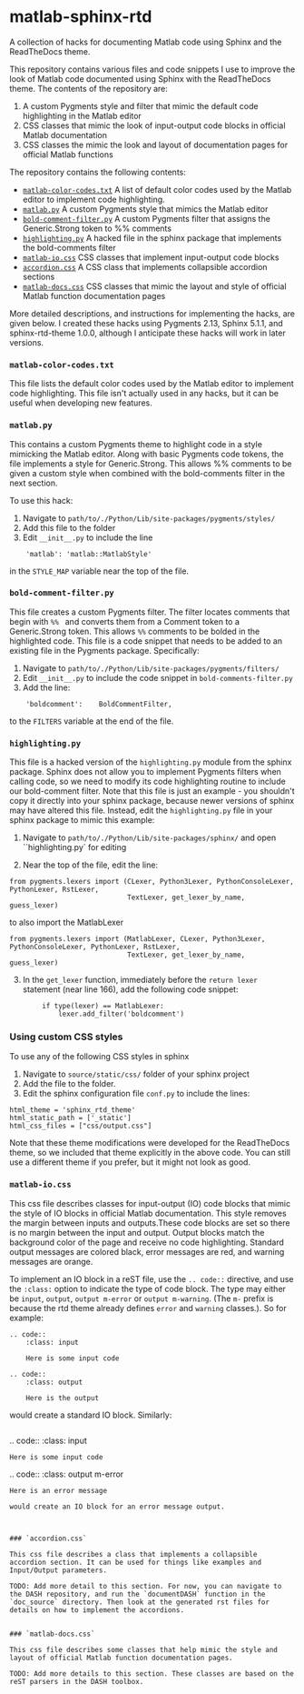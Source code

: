 # matlab-sphinx-rtd
A collection of hacks for documenting Matlab code using Sphinx and the ReadTheDocs theme.

This repository contains various files and code snippets I use to improve the look of Matlab code documented using Sphinx with the ReadTheDocs theme. The contents of the repository are:

1. A custom Pygments style and filter that mimic the default code highlighting in the Matlab editor
2. CSS classes that mimic the look of input-output code blocks in official Matlab documentation
3. CSS classes the mimic the look and layout of documentation pages for official Matlab functions

The repository contains the following contents:

* [`matlab-color-codes.txt`](#matlab-color-codestxt)
    A list of default color codes used by the Matlab editor to implement code highlighting.
* [`matlab.py`](#matlabpy)
    A custom Pygments style that mimics the Matlab editor
* [`bold-comment-filter.py`](#bold-comment-filterpy)
    A custom Pygments filter that assigns the Generic.Strong token to %% comments
* [`highlighting.py`](#highlightingpy)
    A hacked file in the sphinx package that implements the bold-comments filter
* [`matlab-io.css`](#matlab-iocss)
    CSS classes that implement input-output code blocks
* [`accordion.css`](#accordioncss)
    A CSS class that implements collapsible accordion sections
* [`matlab-docs.css`](#matlab-docscss)
    CSS classes that mimic the layout and style of official Matlab function documentation pages

More detailed descriptions, and instructions for implementing the hacks, are given below. I created these hacks using Pygments 2.13, Sphinx 5.1.1, and sphinx-rtd-theme 1.0.0, although I anticipate these hacks will work in later versions.

### `matlab-color-codes.txt`

This file lists the default color codes used by the Matlab editor to implement code highlighting. This file isn't actually used in any hacks, but it can be useful when developing new features.


### `matlab.py`

This contains a custom Pygments theme to highlight code in a style mimicking the Matlab editor. Along with basic Pygments code tokens, the file implements a style for Generic.Strong. This allows %% comments to be given a custom style when combined with the bold-comments filter in the next section.

To use this hack:
1. Navigate to `path/to/./Python/Lib/site-packages/pygments/styles/`
2. Add this file to the folder
3. Edit `__init__.py` to include the line
```
    'matlab': 'matlab::MatlabStyle'
````
in the `STYLE_MAP` variable near the top of the file.


### `bold-comment-filter.py`

This file creates a custom Pygments filter. The filter locates comments that begin with `%% ` and converts them from a Comment token to a Generic.Strong token. This allows `%%` comments to be bolded in the highlighted code. This file is a code snippet that needs to be added to an existing file in the Pygments package. Specifically:

1. Navigate to `path/to/./Python/Lib/site-packages/pygments/filters/`
2. Edit `__init__.py` to include the code snippet in `bold-comments-filter.py`
3. Add the line:
```
    'boldcomment':    BoldCommentFilter,
```
to the `FILTERS` variable at the end of the file.


### `highlighting.py`

This file is a hacked version of the `highlighting.py` module from the sphinx package. Sphinx does not allow you to implement Pygments filters when calling code, so we need to modify its code highlighting routine to include our bold-comment filter. Note that this file is just an example - you shouldn't copy it directly into your sphinx package, because newer versions of sphinx may have altered this file. Instead, edit the `highlighting.py` file in your sphinx package to mimic this example:

1. Navigate to `path/to/./Python/Lib/site-packages/sphinx/` and open ``highlighting.py` for editing

2. Near the top of the file, edit the line:
```
from pygments.lexers import (CLexer, Python3Lexer, PythonConsoleLexer, PythonLexer, RstLexer,
                             TextLexer, get_lexer_by_name, guess_lexer)
```
to also import the MatlabLexer
```
from pygments.lexers import (MatlabLexer, CLexer, Python3Lexer, PythonConsoleLexer, PythonLexer, RstLexer,
                             TextLexer, get_lexer_by_name, guess_lexer)
```

3. In the ``get_lexer`` function, immediately before the ``return lexer`` statement (near line 166), add the following code snippet:
```
        if type(lexer) == MatlabLexer:
            lexer.add_filter('boldcomment')
````


### Using custom CSS styles

To use any of the following CSS styles in sphinx

1. Navigate to `source/static/css/` folder of your sphinx project
2. Add the file to the folder.
3. Edit the sphinx configuration file `conf.py` to include the lines:
```
html_theme = 'sphinx_rtd_theme'
html_static_path = ['_static']
html_css_files = ["css/output.css"]
```

Note that these theme modifications were developed for the ReadTheDocs theme, so we included that theme explicitly in the above code. You can still use a different theme if you prefer, but it might not look as good.


### `matlab-io.css`

This css file describes classes for input-output (IO) code blocks that mimic the style of IO blocks in official Matlab documentation. This style removes the margin between inputs and outputs.These code blocks are set so there is no margin between the input and output. Output blocks match the background color of the page and receive no code highlighting. Standard output messages are colored black, error messages are red, and warning messages are orange.

To implement an IO block in a reST file, use the ``.. code::`` directive, and use the ``:class:`` option to indicate the type of code block. The type may either be ``input``, ``output``, ``output m-error`` or ``output m-warning``. (The `m-` prefix is because the rtd theme already defines `error` and `warning` classes.). So for example:
```
.. code::
    :class: input

    Here is some input code

.. code::
    :class: output

    Here is the output
```
would create a standard IO block. Similarly:
```
```
.. code::
    :class: input

    Here is some input code

.. code::
    :class: output m-error

    Here is an error message
```
would create an IO block for an error message output.



### `accordion.css`

This css file describes a class that implements a collapsible accordion section. It can be used for things like examples and Input/Output parameters.

TODO: Add more detail to this section. For now, you can navigate to the DASH repository, and run the `documentDASH` function in the `doc_source` directory. Then look at the generated rst files for details on how to implement the accordions.


### `matlab-docs.css`

This css file describes some classes that help mimic the style and layout of official Matlab function documentation pages.

TODO: Add more details to this section. These classes are based on the reST parsers in the DASH toolbox.
